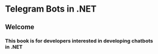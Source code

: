 # Telegram Bots in .NET

## Welcome

### This book is for developers interested in developing chatbots in .NET
